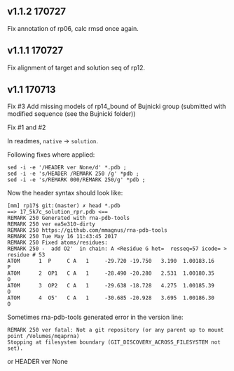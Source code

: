 v1.1.2 170727 
----------------------------------------------------------------

Fix annotation of rp06, calc rmsd once again.

v1.1.1 170727
----------------------------------------------------------------

Fix alignment of target and solution seq of rp12.

v1.1 170713 
----------------------------------------------------------------

Fix #3 Add missing models of rp14_bound of Bujnicki group (submitted with modified sequence (see the Bujnicki folder))

Fix #1 and #2

In readmes, `native` -> `solution`.

Following fixes where applied:
	
    sed -i -e '/HEADER ver None/d' *.pdb ;
    sed -i -e 's/HEADER /REMARK 250 /g' *pdb ;
    sed -i -e 's/REMARK 000/REMARK 250/g' *pdb ;

Now the header syntax should look like:

    [mm] rp17$ git:(master) ✗ head *.pdb
    ==> 17_5k7c_solution_rpr.pdb <==
    REMARK 250 Generated with rna-pdb-tools
    REMARK 250 ver ea5e310-dirty
    REMARK 250 https://github.com/mmagnus/rna-pdb-tools
    REMARK 250 Tue May 16 11:43:45 2017
    REMARK 250 Fixed atoms/residues:
    REMARK 250 -  add O2'  in chain: A <Residue G het=  resseq=57 icode= > residue # 53
    ATOM      1  P     C A   1     -29.720 -19.750   3.190  1.00183.16           P
    ATOM      2  OP1   C A   1     -28.490 -20.280   2.531  1.00180.35           O
    ATOM      3  OP2   C A   1     -29.638 -18.728   4.275  1.00185.39           O
    ATOM      4  O5'   C A   1     -30.685 -20.928   3.695  1.00186.30           O

Sometimes rna-pdb-tools generated error in the version line:

	REMARK 250 ver fatal: Not a git repository (or any parent up to mount point /Volumes/mqaprna)
	Stopping at filesystem boundary (GIT_DISCOVERY_ACROSS_FILESYSTEM not set).

or 
	HEADER ver None 
